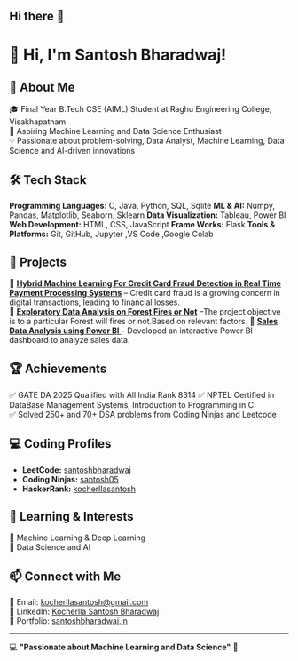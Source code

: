 ## Hi there 👋

# 👋 Hi, I'm Santosh Bharadwaj!

## 🚀 About Me  
🎓 Final Year B.Tech CSE (AIML) Student at Raghu Engineering College, Visakhapatnam  
📌 Aspiring Machine Learning and Data Science Enthusiast  
💡 Passionate about problem-solving, Data Analyst, Machine Learning, Data Science and AI-driven innovations  

## 🛠️ Tech Stack  
**Programming Languages:** C, Java, Python, SQL, Sqlite
**ML & AI:** Numpy, Pandas, Matplotlib, Seaborn, Sklearn 
**Data Visualization:** Tableau, Power BI
**Web Development:** HTML, CSS, JavaScript
**Frame Works:** Flask
**Tools & Platforms:** Git, GitHub, Jupyter ,VS Code ,Google Colab

## 📌 Projects  
🔹 **[Hybrid Machine Learning For Credit Card Fraud Detection in Real Time Payment Processing Systems](#)** – Credit card fraud is a growing concern in digital transactions, leading to financial losses.  
🔹 **[Exploratory Data Analysis on Forest Fires or Not](#)** –The project objective is to a particular Forest will fires or not.Based on relevant factors. 
🔹 **[Sales Data Analysis using Power BI ](#)** – Developed an interactive Power BI dashboard to analyze sales data.  

## 🏆 Achievements  
✅ GATE DA 2025 Qualified with All India Rank 8314 
✅ NPTEL Certified in DataBase Management Systems, Introduction to Programming in C   
✅ Solved 250+ and 70+ DSA problems from Coding Ninjas and Leetcode   

## 💻 Coding Profiles  
- **LeetCode:** [santoshbharadwaj](https://leetcode.com/u/santoshbharadwaj/)  
- **Coding Ninjas:** [santosh05](https://www.naukri.com/code360/profile/santosh05)  
- **HackerRank:** [kocherllasantosh](https://www.hackerrank.com/profile/kocherllasantosh)  

## 🌱 Learning & Interests  
🔹 Machine Learning & Deep Learning  
🔹 Data Science and AI 

## 📫 Connect with Me  
📧 Email: kocherllasantosh@gmail.com  
💼 LinkedIn: [Kocherlla Santosh Bharadwaj](https://www.linkedin.com/in/santosh-bharadwaj-kocherlla-5148a626b/)  
📂 Portfolio: [santoshbharadwaj.in](https://github.com/santoshbharadwaj05/portfolio) 

---

💻 **"Passionate about Machine Learning and Data Science"** 🚀
<!--
**santoshbharadwaj05/santoshbharadwaj05** is a ✨ _special_ ✨ repository because its `README.md` (this file) appears on your GitHub profile.

Here are some ideas to get you started:

- 🔭 I’m currently working on ...
- 🌱 I’m currently learning ...
- 👯 I’m looking to collaborate on ...
- 🤔 I’m looking for help with ...
- 💬 Ask me about ...
- 📫 How to reach me: ...
- 😄 Pronouns: ...
- ⚡ Fun fact: ...
-->

